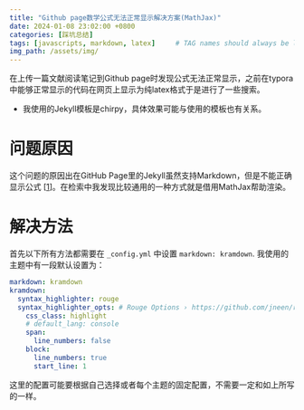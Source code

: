 ```yaml
---
title: "Github page数学公式无法正常显示解决方案(MathJax)"
date: 2024-01-08 23:02:00 +0800
categories: [踩坑总结]
tags: [javascripts, markdown, latex]     # TAG names should always be lowercase
img_path: /assets/img/
---
```


在上传一篇文献阅读笔记到Github page时发现公式无法正常显示，之前在typora中能够正常显示的代码在网页上显示为纯latex格式于是进行了一些搜索。

- 我使用的Jekyll模板是chirpy，具体效果可能与使用的模板也有关系。


# 问题原因

这个问题的原因出在GitHub Page里的Jekyll虽然支持Markdown，但是不能正确显示公式 [[1](https://zhuanlan.zhihu.com/p/36302775)]。在检索中我发现比较通用的一种方式就是借用MathJax帮助渲染。

# 解决方法

首先以下所有方法都需要在 `_config.yml` 中设置 `markdown: kramdown`. 我使用的主题中有一段默认设置为：

```yaml
markdown: kramdown
kramdown:
  syntax_highlighter: rouge
  syntax_highlighter_opts: # Rouge Options › https://github.com/jneen/rouge#full-options
    css_class: highlight
    # default_lang: console
    span:
      line_numbers: false
    block:
      line_numbers: true
      start_line: 1
```

这里的配置可能要根据自己选择或者每个主题的固定配置，不需要一定和如上所写的一样。

<!-- ## 方法1: 在文章开头加入js内容（不太ok）

搜索到的其中一种方式就是在每篇文章开头加入如下一段JS代码：

```javascript
<head>
    <script src="https://cdn.mathjax.org/mathjax/latest/MathJax.js?config=TeX-AMS-MML_HTMLorMML" type="text/javascript"></script>
    <script type="text/x-mathjax-config">
        MathJax.Hub.Config({
            tex2jax: {
            skipTags: ['script', 'noscript', 'style', 'textarea', 'pre'],
            inlineMath: [['$','$']]
            }
        });
    </script>
</head>
```

这个方法的问题在于设置了以后，部分字体能够正常显示，但是字体不是latex标准字体，并且有一些数学字体无法显示（如`\mathbb` , `\mathcal`）等。也能看但是无法显示一些关键notation，看着不舒服。

## 方法2: 在head文件汇总加入js内容（和方法1大同小异）

在 `_includes/head.html` 中添加如方法1同样的一段JS代码，原理一样，效果也一样。

## 方法3: 目前效果最好

这个方法我是在chirpy主题的issue 1140中找到答案的，链接在[这里](https://github.com/cotes2020/jekyll-theme-chirpy/issues/1140)；参考**[otzslayer](https://github.com/otzslayer)** 的答案，可以直接在`_layouts/default.html` 中添加如下一段：

```javascript
<script type="text/x-mathjax-config">
  MathJax.Hub.Config({
      TeX: {
        equationNumbers: {
          autoNumber: "AMS"
        }
      },
      extensions: ["tex2jax.js"],
      jax: ["input/TeX", "output/HTML-CSS"],
      tex2jax: {
      inlineMath: [ ['$','$'], ["\\(","\\)"] ],
      displayMath: [ ['$$','$$'], ["\\[","\\]"] ],
      processEscapes: true,
      "HTML-CSS": { fonts: ["TeX"] }
    }
  });
  MathJax.Hub.Register.MessageHook("Math Processing Error",function (message) {
        alert("Math Processing Error: "+message[1]);
      });
  MathJax.Hub.Register.MessageHook("TeX Jax - parse error",function (message) {
        alert("Math Processing Error: "+message[1]);
      });
</script>
<script
  type="text/javascript"
  async
  src="https://cdn.mathjax.org/mathjax/latest/MathJax.js?config=TeX-MML-AM_CHTML"
></script>
```

其中 `src="https://cdn.mathjax.org/mathjax/latest/MathJax.js?config=TeX-MML-AM_CHTML"` 这一行不可以被替换。

原作者直接在 `_includes` 文件夹中添加了 `mathjax_support.html` 文件写了以上内容，然后在`_layouts/default.html` 中调用（调用位置为 `{% include head.html %}` 下面一行），具体如何插入可以参考上面的Issue链接。

展示结果：
![results](add_mathjex_sample.png) -->